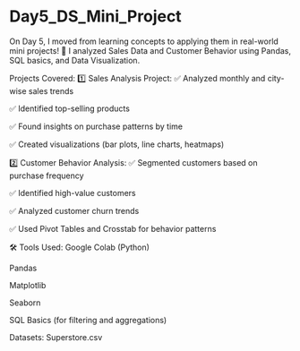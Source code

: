 # Day5_DS_Mini_Project
On Day 5, I moved from learning concepts to applying them in real-world mini projects! 🚀 I analyzed Sales Data and Customer Behavior using Pandas, SQL basics, and Data Visualization.

 Projects Covered:
1️⃣ Sales Analysis Project:
✅ Analyzed monthly and city-wise sales trends

✅ Identified top-selling products

✅ Found insights on purchase patterns by time

✅ Created visualizations (bar plots, line charts, heatmaps)

2️⃣ Customer Behavior Analysis:
✅ Segmented customers based on purchase frequency

✅ Identified high-value customers

✅ Analyzed customer churn trends

✅ Used Pivot Tables and Crosstab for behavior patterns

🛠️ Tools Used:
Google Colab (Python)

Pandas

Matplotlib

Seaborn

SQL Basics (for filtering and aggregations)

Datasets: Superstore.csv
